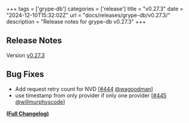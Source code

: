 +++
tags = ['grype-db']
categories = ['release']
title = "v0.27.3"
date = "2024-12-10T15:32:02Z"
url = "docs/releases/grype-db/v0.27.3/"
description = "Release notes for grype-db v0.27.3"
+++

## Release Notes

Version [v0.27.3](https://github.com/anchore/grype-db/releases/tag/v0.27.3)

## Bug Fixes

- Add request retry count for NVD [[#444](https://github.com/anchore/grype-db/pull/444) [@wagoodman](https://github.com/wagoodman)]
- use timestamp from only provider if only one provider [[#445](https://github.com/anchore/grype-db/pull/445) [@willmurphyscode](https://github.com/willmurphyscode)]

**[(Full Changelog)](https://github.com/anchore/grype-db/compare/v0.27.2...v0.27.3)**
